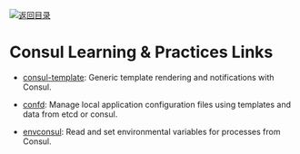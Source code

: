 [![返回目录](https://user-images.githubusercontent.com/5803001/38079637-ff0abcf0-3371-11e8-9b76-ad651620afc7.jpg)](https://github.com/wxyyxc1992/Awesome-Links)

# Consul  Learning & Practices Links

* [consul-template](https://github.com/hashicorp/consul-template): Generic template rendering and notifications with Consul.

* [confd](https://github.com/kelseyhightower/confd): Manage local application configuration files using templates and data from etcd or consul.

* [envconsul](https://github.com/hashicorp/envconsul): Read and set environmental variables for processes from Consul.
